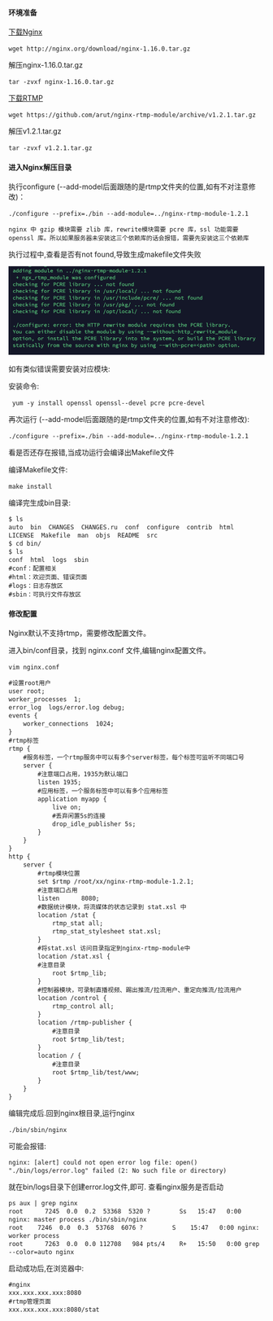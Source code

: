 #### 环境准备


[下载Nginx](http://nginx.org/en/download.html)

`wget http://nginx.org/download/nginx-1.16.0.tar.gz  `

解压nginx-1.16.0.tar.gz

`tar -zvxf nginx-1.16.0.tar.gz`

[下载RTMP](https://github.com/arut/nginx-rtmp-module)

`wget https://github.com/arut/nginx-rtmp-module/archive/v1.2.1.tar.gz`

解压v1.2.1.tar.gz

`tar -zvxf v1.2.1.tar.gz`


#### 进入Nginx解压目录

执行configure (--add-model后面跟随的是rtmp文件夹的位置,如有不对注意修改)：

`./configure --prefix=./bin --add-module=../nginx-rtmp-module-1.2.1`

```
nginx 中 gzip 模块需要 zlib 库，rewrite模块需要 pcre 库，ssl 功能需要 openssl 库。所以如果服务器未安装这三个依赖库的话会报错，需要先安装这三个依赖库
```

执行过程中,查看是否有not found,导致生成makefile文件失败

![nginx_config_error](../../res/mipmap-xxxhdpi/nginx_config_error.png)

如有类似错误需要安装对应模块:

安装命令:

` yum -y install openssl openssl--devel pcre pcre-devel`

 再次运行 (--add-model后面跟随的是rtmp文件夹的位置,如有不对注意修改):

 `./configure --prefix=./bin --add-module=../nginx-rtmp-module-1.2.1`

看是否还存在报错,当成功运行会编译出Makefile文件

编译Makefile文件:

`make install`

编译完生成bin目录:

```
$ ls
auto  bin  CHANGES  CHANGES.ru  conf  configure  contrib  html  LICENSE  Makefile  man  objs  README  src
$ cd bin/
$ ls
conf  html  logs  sbin
#conf：配置相关
#html：欢迎页面、错误页面
#logs：日志存放区
#sbin：可执行文件存放区
```

#### 修改配置

Nginx默认不支持rtmp，需要修改配置文件。

进入bin/conf目录，找到 nginx.conf 文件,编辑nginx配置文件。

`vim nginx.conf`
```
#设置root用户
user root;
worker_processes  1;
error_log  logs/error.log debug;
events {
    worker_connections  1024;
}
#rtmp标签
rtmp {
    #服务标签，一个rtmp服务中可以有多个server标签，每个标签可监听不同端口号
    server {
        #注意端口占用，1935为默认端口
        listen 1935;
        #应用标签，一个服务标签中可以有多个应用标签
        application myapp {
            live on;
            #丢弃闲置5s的连接
            drop_idle_publisher 5s;
        }
    }
}
http {
    server {
        #rtmp模块位置
        set $rtmp /root/xx/nginx-rtmp-module-1.2.1;
        #注意端口占用
        listen      8080;
        #数据统计模块，将流媒体的状态记录到 stat.xsl 中
        location /stat {
            rtmp_stat all;
            rtmp_stat_stylesheet stat.xsl;
        }
        #将stat.xsl 访问目录指定到nginx-rtmp-module中
        location /stat.xsl {
        #注意目录
            root $rtmp_lib;
        }
        #控制器模块，可录制直播视频、踢出推流/拉流用户、重定向推流/拉流用户
        location /control {
            rtmp_control all;
        }
        location /rtmp-publisher {
            #注意目录
            root $rtmp_lib/test;
        }
        location / {
            #注意目录
            root $rtmp_lib/test/www;
        }
    }
}
```

编辑完成后.回到nginx根目录,运行nginx

`./bin/sbin/nginx`

可能会报错:
```
nginx: [alert] could not open error log file: open() "./bin/logs/error.log" failed (2: No such file or directory)
```

就在bin/logs目录下创建error.log文件,即可.
查看nginx服务是否启动
```
ps aux | grep nginx
root      7245  0.0  0.2  53368  5320 ?        Ss   15:47   0:00 nginx: master process ./bin/sbin/nginx
root    7246  0.0  0.3  53768  6076 ?        S    15:47   0:00 nginx: worker process
root      7263  0.0  0.0 112708   984 pts/4    R+   15:50   0:00 grep --color=auto nginx
```

启动成功后,在浏览器中:
```
#nginx
xxx.xxx.xxx.xxx:8080
#rtmp管理页面
xxx.xxx.xxx.xxx:8080/stat
```
